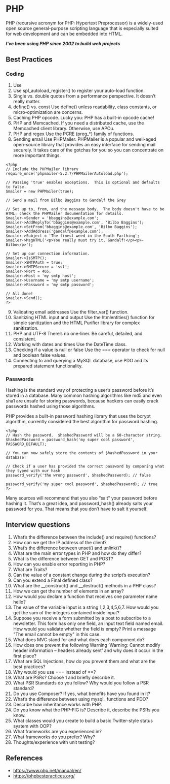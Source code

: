 # PHP

PHP (recursive acronym for PHP: Hypertext Preprocessor) is a widely-used open source general-purpose scripting language that is especially suited for web development and can be embedded into HTML.

***I've been using PHP since 2002 to build web projects***

## Best Practices

### Coding

1. Use <?php ?>
2. Use spl_autoload_register() to register your auto-load function.
3. Single vs. double quotes from a performance perspective. It doesn’t really matter.
4. define() vs. const Use define() unless readability, class constants, or micro-optimization are concerns.
5. Caching PHP opcode. Lucky you: PHP has a built-in opcode cache!
6. PHP and Memcached. If you need a distributed cache, use the Memcached client library. Otherwise, use APCu.
7. PHP and regex Use the PCRE (preg_*) family of functions.
8. Sending email Use PHPMailer. PHPMailer is a popular and well-aged open-source library that provides an easy interface for sending mail securely. It takes care of the gotchas for you so you can concentrate on more important things.

```
<?php
// Include the PHPMailer library
require_once('phpmailer-5.2.7/PHPMailerAutoload.php');
 
// Passing 'true' enables exceptions.  This is optional and defaults to false.
$mailer = new PHPMailer(true);
 
// Send a mail from Bilbo Baggins to Gandalf the Grey
 
// Set up to, from, and the message body.  The body doesn't have to be HTML; check the PHPMailer documentation for details.
$mailer->Sender = 'bbaggins@example.com';
$mailer->AddReplyTo('bbaggins@example.com', 'Bilbo Baggins');
$mailer->SetFrom('bbaggins@example.com', 'Bilbo Baggins');
$mailer->AddAddress('gandalf@example.com');
$mailer->Subject = 'The finest weed in the South Farthing';
$mailer->MsgHTML('<p>You really must try it, Gandalf!</p><p>-Bilbo</p>');
 
// Set up our connection information.
$mailer->IsSMTP();
$mailer->SMTPAuth = true;
$mailer->SMTPSecure = 'ssl';
$mailer->Port = 465;
$mailer->Host = 'my smtp host';
$mailer->Username = 'my smtp username';
$mailer->Password = 'my smtp password';
 
// All done!
$mailer->Send();
?>
```

9. Validating email addresses Use the filter_var() function.
10. Sanitizing HTML input and output Use the htmlentities() function for simple sanitization and the HTML Purifier library for complex sanitization.
11. PHP and UTF-8 There’s no one-liner. Be careful, detailed, and consistent.
12. Working with dates and times Use the DateTime class.
13. Checking if a value is null or false Use the === operator to check for null and boolean false values.
14. Connecting to and querying a MySQL database, use PDO and its prepared statement functionality.

### Passwords

Hashing is the standard way of protecting a user’s password before it’s stored in a database. Many common hashing algorithms like md5 and even sha1 are unsafe for storing passwords, because hackers can easily crack passwords hashed using those algorithms.

PHP provides a built-in password hashing library that uses the bcrypt algorithm, currently considered the best algorithm for password hashing.

```
<?php
// Hash the password.  $hashedPassword will be a 60-character string.
$hashedPassword = password_hash('my super cool password', PASSWORD_DEFAULT);
 
// You can now safely store the contents of $hashedPassword in your database!
 
// Check if a user has provided the correct password by comparing what they typed with our hash
password_verify('the wrong password', $hashedPassword); // false
 
password_verify('my super cool password', $hashedPassword); // true
?>
```

Many sources will recommend that you also “salt” your password before hashing it. That’s a great idea, and password_hash() already salts your password for you. That means that you don’t have to salt it yourself.

## Interview questions

1. What’s the difference between the include() and require() functions?
2. How can we get the IP address of the client?
3. What’s the difference between unset() and unlink()?
4. What are the main error types in PHP and how do they differ?
5. What is the difference between GET and POST?
6. How can you enable error reporting in PHP?
7. What are Traits?
8. Can the value of a constant change during the script’s execution?
9. Can you extend a Final defined class?
10. What are the __construct() and __destruct() methods in a PHP class?
11. How we can get the number of elements in an array?
12. How would you declare a function that receives one parameter name hello?
13. The value of the variable input is a string 1,2,3,4,5,6,7. How would you get the sum of the integers contained inside input?
14. Suppose you receive a form submitted by a post to subscribe to a newsletter. This form has only one field, an input text field named email. How would you validate whether the field is empty? Print a message "The email cannot be empty" in this case.
15. What does MVC stand for and what does each component do?
16. How does one prevent the following Warning ‘Warning: Cannot modify header information – headers already sent’ and why does it occur in the first place?
17. What are SQL Injections, how do you prevent them and what are the best practices?
18. Why would you use === instead of ==?
19. What are PSRs? Choose 1 and briefly describe it.
20. What PSR Standards do you follow? Why would you follow a PSR standard?
21. Do you use Composer? If yes, what benefits have you found in it?
22. What’s the difference between using mysql_ functions and PDO?
23. Describe how inheritance works with PHP.
24. Do you know what the PHP-FIG is? Describe it, describe the PSRs you know.
25. What classes would you create to build a basic Twitter-style status system with OOP?
26. What frameworks are you experienced in?
27. What frameworks do you prefer? Why?
28. Thoughts/experience with unit testing?

## References

- https://www.php.net/manual/en/
- https://phpbestpractices.org/
